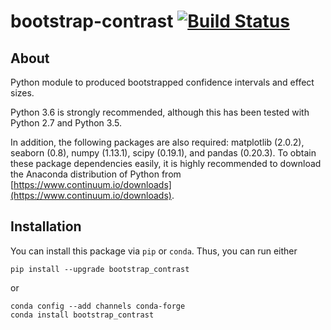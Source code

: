 # bootstrap-contrast [![Build Status](https://travis-ci.org/josesho/bootstrap_contrast.svg?branch=master)](https://travis-ci.org/josesho/bootstrap_contrast)

## About

Python module to produced bootstrapped confidence intervals and effect sizes.

Python 3.6 is strongly recommended, although this has been tested with Python 2.7 and Python 3.5.

In addition, the following packages are also required: matplotlib (2.0.2), seaborn (0.8), numpy (1.13.1), scipy (0.19.1), and pandas (0.20.3). To obtain these package dependencies easily, it is highly recommended to download the Anaconda distribution of Python from [https://www.continuum.io/downloads](https://www.continuum.io/downloads).


## Installation

You can install this package via `pip` or `conda`. Thus, you can run either

```
pip install --upgrade bootstrap_contrast
```
or

```
conda config --add channels conda-forge
conda install bootstrap_contrast
```
